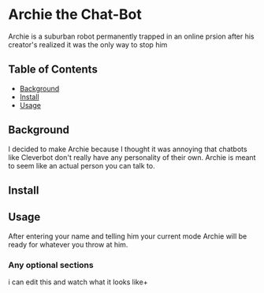 # Archie the Chat-Bot
Archie is a suburban robot permanently trapped in an online prsion after his creator's realized it was the only way to stop him
## Table of Contents
- [Background](#background)
- [Install](#install)
- [Usage](#usage)
## Background
I decided to make Archie because I thought it was annoying that chatbots like Cleverbot don't really have any personality of their own. Archie is meant to seem like an actual person you can talk to.
## Install

## Usage
After entering your name and telling him your current mode Archie will be ready for whatever you throw at him.
### Any optional sections
i can edit this and watch what it looks like+